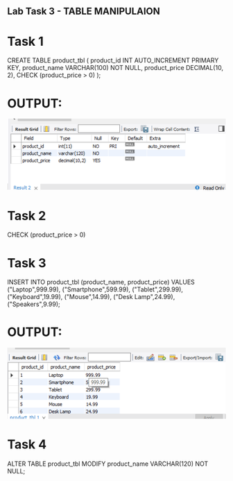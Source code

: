 ## Lab Task 3 - TABLE MANIPULAION

# Task 1

CREATE TABLE product_tbl (
product_id INT AUTO_INCREMENT PRIMARY KEY,
product_name VARCHAR(100) NOT NULL,
product_price DECIMAL(10, 2),
CHECK (product_price > 0)
);

# OUTPUT:
<img src="Task3Task1.png">

# Task 2

CHECK (product_price > 0)

# Task 3

INSERT INTO product_tbl (product_name, product_price)
VALUES ("Laptop",999.99), ("Smartphone",599.99), 
("Tablet",299.99), ("Keyboard",19.99), ("Mouse",14.99),
("Desk Lamp",24.99), ("Speakers",9.99);

# OUTPUT:

<img src="Task3Task3.png">

# Task 4 

ALTER TABLE product_tbl 
MODIFY product_name VARCHAR(120) NOT NULL;












